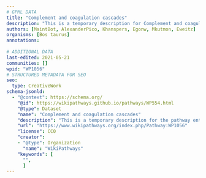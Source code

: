 ```yaml
---
# GPML DATA
title: "Complement and coagulation cascades"
description: "This is a temporary description for Complement and coagulation cascades"
authors: [MaintBot, AlexanderPico, Khanspers, Egonw, Mkutmon, Eweitz]
organisms: [Bos taurus]
annotations:
  
# ADDITIONAL DATA
last-edited: 2021-05-21
communities: []
wpid: "WP1056"
# STRUCTURED METADATA FOR SEO
seo:
  type: CreativeWork
schema-jsonld:
  - "@context": https://schema.org/
    "@id": https://wikipathways.github.io/pathways/WP554.html
    "@type": Dataset
    "name": "Complement and coagulation cascades"
    "description": "This is a temporary description for the pathway entitled: Complement and coagulation cascades"
    "url": "https://www.wikipathways.org/index.php/Pathway:WP1056"
    "license": CC0
    "creator":
    - "@type": Organization
      "name": "WikiPathways"
    "keywords": [
      "",
      ]
---
```

